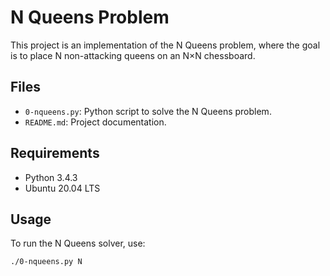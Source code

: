 # N Queens Problem

This project is an implementation of the N Queens problem, where the goal is 
to place N non-attacking queens on an N×N chessboard.

## Files

- `0-nqueens.py`: Python script to solve the N Queens problem.
- `README.md`: Project documentation.

## Requirements

- Python 3.4.3
- Ubuntu 20.04 LTS

## Usage

To run the N Queens solver, use:

```bash
./0-nqueens.py N
